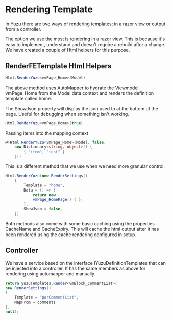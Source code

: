 # Rendering Template

In Yuzu there are two ways of rendering templates; in a razor view or output from a controller.

The option we use the most is rendering in a razor view. This is because it's easy to implement, understand and doesn't require a rebuild after a change. We have created a couple of Html helpers for this purpose. 

## RenderFETemplate Html Helpers

``` c#
Html.RenderYuzu<vmPage_Home>(Model)
```

The above method uses AutoMapper to hydrate the Viewmodel vmPage_Home from the Model data context and renders the definition template called home.

The ShowJson property will display the json used to at the bottom of the page. Useful for debugging when something isn't working.

``` c#
Html.RenderYuzu<vmPage_Home>(true)
```

Passing items into the mapping context

``` c#
@(Html.RenderYuzu<vmPage_Home>(Model, false, 
    new Dictionary<string, object>() { 
        { "item", "test" } 
    }))
```

This is a different method that we use when we need more granular control.

``` c#
Html.RenderYuzu(new RenderSettings()
    {
        Template = "home",
        Data = () => {
            return new
            vmPage_HomePage() { };
        },
        ShowJson = false,
    })
```

Both methods also come with some basic caching using the properties CacheName and CacheExpiry. This will cache the html output after it has been rendered using the cache rendering configured in setup. 

## Controller

We have a service based on the interface IYuzuDefinitionTemplates that can be injected into a controller. It has the same members as above for rendering using automapper and manually. 

``` c#
return yuzuTemplates.Render<vmBlock_CommentList>(
new RenderSettings()
{
    Template = "parCommentList",
    MapFrom = comments
}, 
null);
```